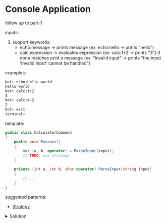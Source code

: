 
# Console Application

follow up to [part-1](../part-1/)

inputs:

3. support keywords: 
    - echo:message -> prints message (ex: echo:hello -> prints "hello")
    - calc:expression -> evaluates expression (ex: calc:1+2 -> prints "3")
if none matches print a message (ex: "invalid input" -> prints "the input 'invalid input' cannot be handled")

examples:

```sh
bot> echo:hello world
hello world
bot> calc:1+2
3
bot> calc:4-2
2
bot> exit
terminal>
```

template:

```cs
public class CalculatorCommand
{
    public void Execute()
    {
        var (a, b, operator) = ParseInput(input);
        // TODO: use strategy
    }

    private (int a, int b, char operator) ParseInput(string input)
    {
        // ...
    }
}
```

suggested patterns:
- [Strategy](https://en.wikipedia.org/wiki/Strategy_pattern)


<details>
  <summary>Solution</summary>
  
```cs
// CommandFactory.cs
public class CommandFactory
{
    public ICommand Create(string input)
    {
        if ("exit".Equals(input))
        {
            return new ExitCommand();
        }

        if (input.StartsWith("calc:")) {
            return new CalculatorCommand(input);
        }

        if (input.StartsWith("echo:")) {
            return new EchoCommand(input);
        }

        return new InvalidCommand(input);
    }
}

// CalculatorCommand.cs
public class CalculatorCommand : ICommand
{
    private readonly string _input;
    public CalculatorCommand(string input) => _input = input;

    public void Execute()
    {
        var parser = new ExpressionParser();
        var (a, b, operator) = parser.Parse(_input);
        var operation = operator == '+' ? new AdditionOperation() :  operator == '-' ? new SubtractOperation() : null;
        Console.WriteLine(operation.Execute(a, b));
    }
}

// ExpressionParser.cs
public class ExpressionParser
{
    public (int a, int b, char operator) Parse(string input)
    {
        string variableA = "", variableB = "";
        
        int i = 0;
        while(i < input.Length && char.IsDigit(input[i]))
        {
            variableA += input[i];
            ++i;
        }
        char operation = input[i++];
        while(i < input.Length && char.IsDigit(input[i]))
        {
            variableB += input[i];
            ++i;
        }

        return (int.Parse(variableA), int.Parse(variableB), operation);
    }
}

// ICalculatorOperation.cs
public interface ICalculatorOperation
{
    int Execute(int a, int b);
}

public class AdditionOperation : ICalculatorOperation
{
    public int Execute(int a, int b) => a + b;
}

```
</details>
